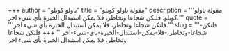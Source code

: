 +++
author = "باولو كويلو"
title = "مقولة باولو كويلو"
description = '''مقولة باولو كويلو: فلتكن شجاعا وتخاطر، فلا يمكن استبدال الخبرة بأي شيء اخر.'''
quote = '''فلتكن شجاعا وتخاطر، فلا يمكن استبدال الخبرة بأي شيء اخر.'''
slug = '''فلتكن-شجاعا-وتخاطر،-فلا-يمكن-استبدال-الخبرة-بأي-شيء-اخر'''
+++
فلتكن شجاعا وتخاطر، فلا يمكن استبدال الخبرة بأي شيء اخر.
